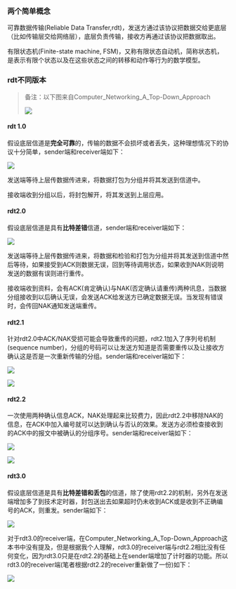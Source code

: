 ### 两个简单概念

可靠数据传输(Reliable Data Transfer,rdt)，发送方通过该协议把数据交给更底层（比如传输层交给网络层），底层负责传输，接收方再通过该协议把数据取出。

有限状态机(Finite-state machine, FSM)，又称有限状态自动机，简称状态机，是表示有限个状态以及在这些状态之间的转移和动作等行为的数学模型。



### rdt不同版本

> 备注：以下图来自Computer_Networking_A_Top-Down_Approach
>
> ![](https://tva1.sinaimg.cn/large/008eGmZEly1gmsyloa37kj30cd0es47x.jpg)

#### rdt 1.0

假设底层信道是**完全可靠**的，传输的数据不会损坏或者丢失，这种理想情况下的协议十分简单，sender端和receiver端如下：

![](https://tva1.sinaimg.cn/large/008eGmZEly1gmsymn0hwdj30cj0b3t9n.jpg)

发送端等待上层传数据传进来，将数据打包为分组并将其发送到信道中。

接收端收到分组以后，将封包解开，将其发送到上层应用。



#### rdt2.0

假设底层信道是具有**比特差错**信道，sender端和receiver端如下：

![](https://tva1.sinaimg.cn/large/008eGmZEly1gmsz4uklbyj30iz0hhgnn.jpg)

发送端等待上层传数据传进来，将数据和检验和打包为分组并将其发送到信道中然后等待，如果接受到ACK则数据无误，回到等待调用状态，如果收到NAK则说明发送的数据有误则进行重传。

接收端收到资料，会有ACK(肯定确认)与NAK(否定确认请重传)两种讯息，当数据分组接收到以后确认无误，会发送ACK给发送方已确定数据无误。当发现有错误时，会传回NAK通知发送端重传。



#### rdt2.1

针对rdt2.0中ACK/NAK受损可能会导致重传的问题，rdt2.1加入了序列号机制(sequence number)，分组的号码可以让发送方知道是否需要重传以及让接收方确认这是否是一次重新传输的分组。sender端和receiver端如下：

![](https://tva1.sinaimg.cn/large/008eGmZEly1gmsz8allkij30k60erq57.jpg)

![](https://tva1.sinaimg.cn/large/008eGmZEly1gmsz8cpp6zj30mo0dkgod.jpg)



#### rdt2.2

一次使用两种确认信息ACK，NAK处理起来比较费力，因此rdt2.2中移除NAK的信息，在ACK中加入编号就可以达到确认与否认的效果。发送方必须检查接收到的ACK中的报文中被确认的分组序号。sender端和receiver端如下：

![](https://tva1.sinaimg.cn/large/008eGmZEly1gmszc563rkj30l90eydi5.jpg)

![](https://tva1.sinaimg.cn/large/008eGmZEly1gmszcfizcoj30l10cmmzc.jpg)



#### rdt3.0

假设底层信道是具有**比特差错和丢包**的信道，除了使用rdt2.2的机制，另外在发送端增加多了到技术定时器，封包送出去如果超时仍未收到ACK或是收到不正确编号的ACK，则重发。sender端如下：

![](https://tva1.sinaimg.cn/large/008eGmZEly1gmsze9quwgj30ky0eywhc.jpg)

对于rdt3.0的receiver端，在Computer_Networking_A_Top-Down_Approach这本书中没有提及，但是根据我个人理解，rdt3.0的receiver端与rdt2.2相比没有任何变化，因为rdt3.0只是在rdt2.2的基础上在sender端增加了计时器的功能。所以rdt3.0的receiver端(笔者根据rdt2.2的receiver重新做了一份)如下：

![](https://tva1.sinaimg.cn/large/008eGmZEly1gmszilujz5j30kg0d0mz9.jpg)